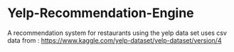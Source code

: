 # Yelp-Recommendation-Engine
A recommendation system for restaurants using the yelp data set 
uses csv data from : https://www.kaggle.com/yelp-dataset/yelp-dataset/version/4
